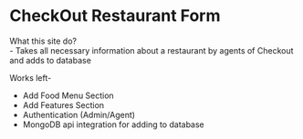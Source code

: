 <h1>CheckOut Restaurant Form</h1>

What this site do? <br> - Takes all necessary information about a restaurant by agents of Checkout and adds to database

Works left-

<ul>
    <li>Add Food Menu Section</li>
    <li>Add Features Section</li>
    <li>Authentication (Admin/Agent)</li>
    <li>MongoDB api integration for adding to database</li>
</ul>
